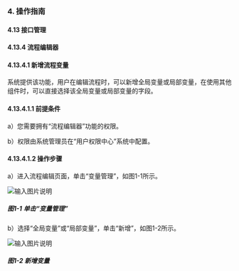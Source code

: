 ### 4. 操作指南

#### 4.13 接口管理

#### 4.13.4 流程编辑器

#### 4.13.4.1 新增流程变量

系统提供该功能，用户在编辑流程时，可以新增全局变量或局部变量，在使用其他组件时，可以直接选择该全局变量或局部变量的字段。

#### 4.13.4.1.1 前提条件

a）您需要拥有“流程编辑器”功能的权限。

b）权限由系统管理员在“用户权限中心”系统中配置。

#### 4.13.4.1.2 操作步骤

a）进入流程编辑页面，单击“变量管理”，如图1-1所示。

![输入图片说明](../../../../../images/SoFlu%EF%BC%88%E5%90%8E%E7%AB%AF%EF%BC%89%E5%BC%80%E5%8F%91%E5%B9%B3%E5%8F%B0/1.%20%E6%9C%80%E6%96%B0%E7%89%88%E6%9C%AC%20-%20%E6%9B%B4%E6%96%B0%E6%97%A5%E6%9C%9F%20-%202022.10.08/4.%20%E6%93%8D%E4%BD%9C%E6%8C%87%E5%8D%97/13.%20%E6%8E%A5%E5%8F%A3%E7%AE%A1%E7%90%86/4.%20%E6%B5%81%E7%A8%8B%E7%BC%96%E8%BE%91%E5%99%A8/image.png)

##### 图1-1 单击“变量管理”

b）选择“全局变量”或“局部变量”，单击“新增”，如图1-2所示。

![输入图片说明](../../../../../images/SoFlu%EF%BC%88%E5%90%8E%E7%AB%AF%EF%BC%89%E5%BC%80%E5%8F%91%E5%B9%B3%E5%8F%B0/1.%20%E6%9C%80%E6%96%B0%E7%89%88%E6%9C%AC%20-%20%E6%9B%B4%E6%96%B0%E6%97%A5%E6%9C%9F%20-%202022.10.08/4.%20%E6%93%8D%E4%BD%9C%E6%8C%87%E5%8D%97/13.%20%E6%8E%A5%E5%8F%A3%E7%AE%A1%E7%90%86/4.%20%E6%B5%81%E7%A8%8B%E7%BC%96%E8%BE%91%E5%99%A8/1-2.png)

##### 图1-2 新增变量
